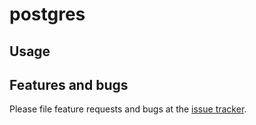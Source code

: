 # postgres



## Usage


## Features and bugs

Please file feature requests and bugs at the [issue tracker][tracker].

[tracker]: http://github.com/stablekernel/dart-postgres/issues
